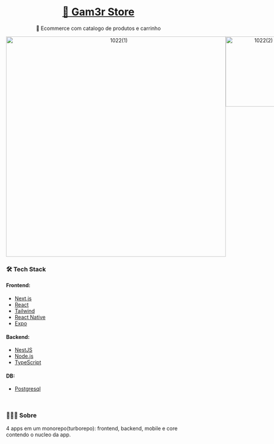 <!-- Intro -->
<h1 align="center">
    <a href="https://pt-br.reactjs.org/">🤖 Gam3r Store</a>
</h1>
<p align="center">🚀 Ecommerce com catalogo de produtos e carrinho</p>

<div align="center">


  <div style="display: flex; align-items: flex-start;">
  <span>
    <img src="https://github.com/user-attachments/assets/cee5de16-b1cf-4303-ab4f-f72a80018653" alt="1022(1)" style="width: 600px; height: auto;" />
  </span>
  <span>
    <img src="https://github.com/user-attachments/assets/e91bec3b-9850-46b7-ac81-e4d686056584" alt="1022(2)" style="width: 191px; height: auto;" />
  </span>
</div>
  
</div>




<!-- TechStack -->
### 🛠 Tech Stack

#### **Frontend:**
- [Next.js](https://nextjs.org)
- [React](https://react.dev)
- [Tailwind](https://tailwindcss.com)
- [React Native](https://reactnative.dev/)
- [Expo](https://expo.io/)

#### **Backend:**
- [NestJS](https://nestjs.com)
- [Node.js](https://nodejs.org/en/)
- [TypeScript](https://www.typescriptlang.org/)

#### **DB:**
- [Postgresql](https://www.postgresql.org)

</br>

### 🧑🏻‍💻 Sobre
  4 apps em um monorepo(turborepo): frontend, backend, mobile e core contendo o nucleo da app.













